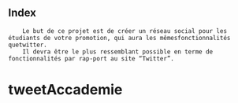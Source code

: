 ## Index

        Le but de ce projet est de créer un réseau social pour les étudiants de votre promotion, qui aura les mêmesfonctionnalités quetwitter.
        Il devra être le plus ressemblant possible en terme de fonctionnalités par rap-port au site “Twitter”.
# tweetAccademie
